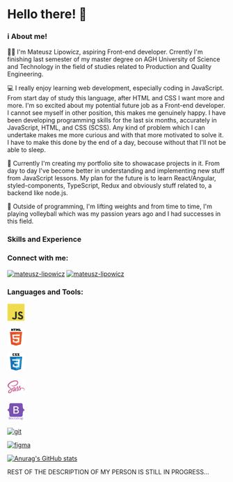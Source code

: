 # Hello there! 👋

### ℹ️ About me!

🧑‍🎓  I'm Mateusz Lipowicz, aspiring Front-end developer. Crrently I'm finishing last semester of my master degree on AGH University of Science and Technology in the field of studies related to Production and Quality Engineering. 

💻  I really enjoy learning web development, especially coding in JavaScript. From start day of study this language, after HTML and CSS I want more and more. I'm so excited about my potential future job as a Front-end developer. I cannot see myself in other position, this makes me genuinely happy. I have been developing programming skills for the last six months, accurately in JavaScript, HTML, and CSS (SCSS). Any kind of problem which I can undertake makes me more curious and with that more motivated to solve it. I have to make this done by the end of a day, becouse without that I'll not be able to sleep.

🧔  Currently I'm creating my portfolio site to showacase projects in it. From day to day I've become better in understanding and implementing new stuff from JavaScript lessons. My plan for the future is to learn React/Angular, styled-components, TypeScript, Redux and obviously stuff related to, a backend like node.js. 

🏐  Outside of programming, I'm lifting weights and from time to time, I'm playing volleyball which was my passion years ago and I had successes in this field. 


### Skills and Experience


<h3 align="left">Connect with me:</h3>
<p align="left">
  
<a href="https://fb.com/mateusz-lipowicz" target="blank"><img align="center" src="https://raw.githubusercontent.com/rahuldkjain/github-profile-readme-generator/master/src/images/icons/Social/facebook.svg" alt="mateusz-lipowicz" height="30" width="40" /></a>
<a href="https://linkedin.com/in/mateusz-lipowicz" target="blank"><img align="center" src="https://raw.githubusercontent.com/rahuldkjain/github-profile-readme-generator/master/src/images/icons/Social/linked-in-alt.svg" alt="mateusz-lipowicz" height="30" width="40" /></a>
</p>

<h3 align="left">Languages and Tools:</h3>


<p align="left">   

  <a href="https://developer.mozilla.org/en-US/docs/Web/JavaScript" target="_blank" rel="noreferrer"> <img src="https://raw.githubusercontent.com/devicons/devicon/master/icons/javascript/javascript-original.svg" alt="javascript" width="40" height="40"/> </a>

<a href="https://www.w3.org/html/" target="_blank" rel="noreferrer"> <img src="https://raw.githubusercontent.com/devicons/devicon/master/icons/html5/html5-original-wordmark.svg" alt="html5" width="40" height="40"/> </a> 

<a href="https://www.w3schools.com/css/" target="_blank" rel="noreferrer"> <img src="https://raw.githubusercontent.com/devicons/devicon/master/icons/css3/css3-original-wordmark.svg" alt="css3" width="40" height="40"/> </a>

<a href="https://sass-lang.com" target="_blank" rel="noreferrer"> <img src="https://raw.githubusercontent.com/devicons/devicon/master/icons/sass/sass-original.svg" alt="sass" width="40" height="40"/> </a>

<a href="https://getbootstrap.com" target="_blank" rel="noreferrer"> <img src="https://raw.githubusercontent.com/devicons/devicon/master/icons/bootstrap/bootstrap-plain-wordmark.svg" alt="bootstrap" width="40" height="40"/> </a>

<a href="https://git-scm.com/" target="_blank" rel="noreferrer"> <img src="https://www.vectorlogo.zone/logos/git-scm/git-scm-icon.svg" alt="git" width="40" height="40"/> </a> 

<a href="https://www.figma.com/" target="_blank" rel="noreferrer"> <img src="https://www.vectorlogo.zone/logos/figma/figma-icon.svg" alt="figma" width="40" height="40"/> </a> 

</p>



[![Anurag's GitHub stats](https://github-readme-stats.vercel.app/api?username=matlipowicz)](https://github.com/anuraghazra/github-readme-stats)

REST OF THE DESCRIPTION OF MY PERSON IS STILL IN PROGRESS...


